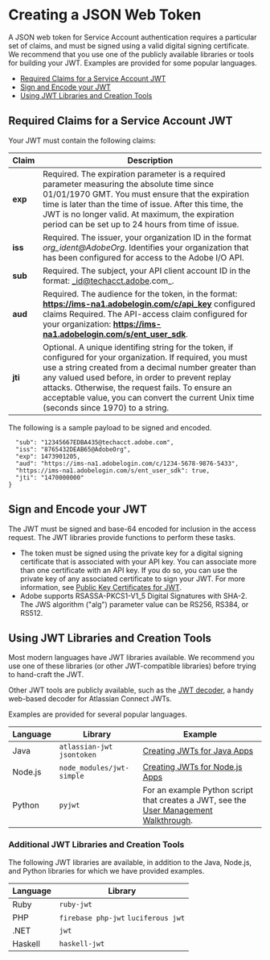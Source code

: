 # Creating a JSON Web Token

A JSON web token for Service Account authentication requires a particular set of claims, and must be signed using a valid digital signing certificate. We recommend that you use one of the publicly available libraries or tools for building your JWT. Examples are provided for some popular languages.

* [Required Claims for a Service Account JWT](https://www.adobe.io/apis/cloudplatform/console/authentication/jwt_workflow.html#build)
* [Sign and Encode your JWT](https://www.adobe.io/apis/cloudplatform/console/authentication/jwt_workflow.html#sign)
* [Using JWT Libraries and Creation Tools](https://www.adobe.io/apis/cloudplatform/console/authentication/jwt_workflow.html#examples)

<a id="build"></a>
## Required Claims for a Service Account JWT

Your JWT must contain the following claims:

Claim | Description
----- | -----------
**exp** | Required. The expiration parameter is a required parameter measuring the absolute time since 01/01/1970 GMT. You must ensure that the expiration time is later than the time of issue. After this time, the JWT is no longer valid. At maximum, the expiration period can be set up to 24 hours from time of issue.
**iss** | Required. The issuer, your organization ID in the format _org_ident@AdobeOrg_. Identifies your organization that has been configured for access to the Adobe I/O API.
**sub** | Required. The subject, your API client account ID in the format: _id@techacct.adobe.com_.
**aud** | Required. The audience for the token, in the format: **https://ims-na1.adobelogin.com/c/api_key** configured claims	Required. The API-access claim configured for your organization: **https://ims-na1.adobelogin.com/s/ent_user_sdk**.
**jti** | Optional. A unique identifing string for the token, if configured for your organization. If required, you must use a string created from a decimal number greater than any valued used before, in order to prevent replay attacks. Otherwise, the request fails. To ensure an acceptable value, you can convert the current Unix time (seconds since 1970) to a string.

The following is a sample payload to be signed and encoded.

```{
  "sub": "12345667EDBA435@techacct.adobe.com",
  "iss": "8765432DEAB65@AdobeOrg",
  "exp": 1473901205,
  "aud": "https://ims-na1.adobelogin.com/c/1234-5678-9876-5433",
  "https://ims-na1.adobelogin.com/s/ent_user_sdk": true,
  "jti": "1470000000"
}
```

<a id="sign"></a>
## Sign and Encode your JWT

The JWT must be signed and base-64 encoded for inclusion in the access request. The JWT libraries provide functions to perform these tasks.

* The token must be signed using the private key for a digital signing certificate that is associated with your API key. You can associate more than one certificate with an API key. If you do so, you can use the private key of any associated certificate to sign your JWT. For more information, see [Public Key Certificates for JWT](https://www.adobe.io/apis/cloudplatform/console/authentication/createcert.html).
* Adobe supports RSASSA-PKCS1-V1_5 Digital Signatures with SHA-2. The JWS algorithm ("alg") parameter value can be RS256, RS384, or RS512.


<a id="examples"></a>
## Using JWT Libraries and Creation Tools

Most modern languages have JWT libraries available. We recommend you use one of these libraries (or other JWT-compatible libraries) before trying to hand-craft the JWT.

Other JWT tools are publicly available, such as the [JWT decoder](http://jwt-decoder.herokuapp.com/jwt/decode), a handy web-based decoder for Atlassian Connect JWTs.

Examples are provided for several popular languages.

Language | Library | Example
-------- | ------- | -------
Java | `atlassian-jwt` `jsontoken`  | [Creating JWTs for Java Apps](https://www.adobe.io/apis/cloudplatform/console/authentication/createjwt/jwt_java.html)
Node.js | `node_modules/jwt-simple` | [Creating JWTs for Node.js Apps](https://www.adobe.io/apis/cloudplatform/console/authentication/createjwt/jwt_nodeJS.html)
Python | `pyjwt` | For an example Python script that creates a JWT, see the [User Management Walkthrough](https://www.adobe.io/apis/cloudplatform/usermanagement/docs/samples.html).

### Additional JWT Libraries and Creation Tools

The following JWT libraries are available, in addition to the Java, Node.js, and Python libraries for which we have provided examples.

Language | Library
-------- | -------
Ruby | `ruby-jwt`
PHP | `firebase php-jwt` `luciferous jwt`
.NET | `jwt`
Haskell | `haskell-jwt`

